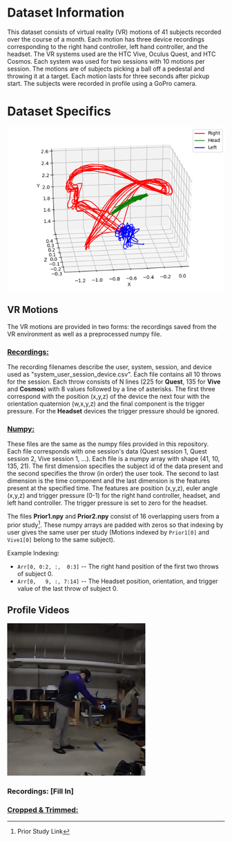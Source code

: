 # Dataset Information

This dataset consists of virtual reality (VR) motions of 41 subjects recorded over the course of a month. Each motion has three device recordings corresponding to the right hand controller, left hand controller, and the headset. The VR systems used are the HTC Vive, Oculus Quest, and HTC Cosmos. Each system was used for two sessions with 10 motions per session. The motions are of subjects picking a ball off a pedestal and throwing it at a target. Each motion lasts for three seconds after pickup start. The subjects were recorded in profile using a GoPro camera. 

# Dataset Specifics

![This is an image of the VR Motions plotted for one user session](/assets/images/Throws.png)

## VR Motions
The VR motions are provided in two forms: the recordings saved from the VR environment as well as a preprocessed numpy file. 

### [Recordings:](https://drive.google.com/file/d/1ChQfk1QD0tMGhisLS-AzeDnRHSsnPx_X/view?usp=sharing)
The recording filenames describe the user, system, session, and device used as "system_user_session_device.csv". Each file contains all 10 throws for the session. Each throw consists of N lines (225 for **Quest**, 135 for **Vive** and **Cosmos**) with 8 values followed by a line of asterisks. The first three correspond with the position (x,y,z) of the device the next four with the orientation quaternion (w,x,y,z) and the final component is the trigger pressure. For the **Headset** devices the trigger pressure should be ignored. 

### [Numpy:](https://drive.google.com/file/d/10EorL1RYDPXtZaFZCosKbJHBzFPmUrrr/view?usp=sharing)
These files are the same as the numpy files provided in this repository.  
Each file corresponds with one session's data (Quest session 1, Quest session 2, Vive session 1, ...). Each file is a numpy array with shape (41, 10, 135, 21). The first dimension specifies the subject id of the data present and the second specifies the throw (in order) the user took. The second to last dimension is the time component and the last dimension is the features present at the specified time. The features are position (x,y,z), euler angle (x,y,z) and trigger pressure (0-1) for the right hand controller, headset, and left hand controller. The trigger pressure is set to zero for the headset. 

The files **Prior1.npy** and **Prior2.npy** consist of 16 overlapping users from a prior study[^1]. These numpy arrays are padded with zeros so that indexing by user gives the same user per study (Motions indexed by `Prior1[0]` and `Vive1[0]` belong to the same subject). 

Example Indexing:
- `Arr[0, 0:2, :,  0:3]` -- The right hand position of the first two throws of subject 0.  
- `Arr[0,   9, :, 7:14]` -- The Headset position, orientation, and trigger value of the last throw of subject 0.

## Profile Videos

![This is an GIF of a user performing a throw](/assets/images/Throwing.gif)

### Recordings: [Fill In]

### [Cropped & Trimmed:](https://drive.google.com/file/d/1-kLEVVFR1prEih6dSZqfrxqK7pNDejFW/view?usp=sharing)



[^1]: Prior Study Link

